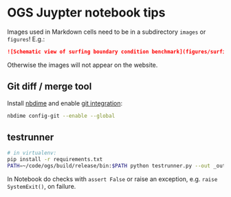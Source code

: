 # OGS Juypter notebook tips

Images used in Markdown cells need to be in a subdirectory `images` or `figures`! E.g.:

```markdown
![Schematic view of surfing boundary condition benchmark](figures/surfing_schematic.png)
```

Otherwise the images will not appear on the website.

## Git diff / merge tool

Install [nbdime](https://nbdime.readthedocs.io) and enable [git integration](https://nbdime.readthedocs.io/en/latest/vcs.html):

```bash
nbdime config-git --enable --global
```

## testrunner

```bash
# in virtualenv:
pip install -r requirements.txt
PATH=~/code/ogs/build/release/bin:$PATH python testrunner.py --out _out SimpleMechanics.py
```

In Notebook do checks with `assert False` or raise an exception, e.g. `raise SystemExit()`, on failure.
